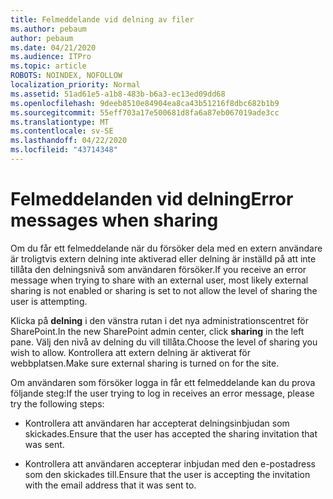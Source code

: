 ```yaml
---
title: Felmeddelande vid delning av filer
ms.author: pebaum
author: pebaum
ms.date: 04/21/2020
ms.audience: ITPro
ms.topic: article
ROBOTS: NOINDEX, NOFOLLOW
localization_priority: Normal
ms.assetid: 51ad61e5-a1b8-483b-b6a3-ec13ed09dd68
ms.openlocfilehash: 9deeb8510e84904ea8ca43b51216f8dbc682b1b9
ms.sourcegitcommit: 55eff703a17e500681d8fa6a87eb067019ade3cc
ms.translationtype: MT
ms.contentlocale: sv-SE
ms.lasthandoff: 04/22/2020
ms.locfileid: "43714348"
---
```

# <a name="error-messages-when-sharing"></a><span data-ttu-id="57d5c-102">Felmeddelanden vid delning</span><span class="sxs-lookup"><span data-stu-id="57d5c-102">Error messages when sharing</span></span>

<span data-ttu-id="57d5c-103">Om du får ett felmeddelande när du försöker dela med en extern användare är troligtvis extern delning inte aktiverad eller delning är inställd på att inte tillåta den delningsnivå som användaren försöker.</span><span class="sxs-lookup"><span data-stu-id="57d5c-103">If you receive an error message when trying to share with an external user, most likely external sharing is not enabled or sharing is set to not allow the level of sharing the user is attempting.</span></span>
  
<span data-ttu-id="57d5c-104">Klicka på **delning** i den vänstra rutan i det nya administrationscentret för SharePoint.</span><span class="sxs-lookup"><span data-stu-id="57d5c-104">In the  new SharePoint admin center, click **sharing** in the left pane.</span></span> <span data-ttu-id="57d5c-105">Välj den nivå av delning du vill tillåta.</span><span class="sxs-lookup"><span data-stu-id="57d5c-105">Choose the level of sharing you wish to allow.</span></span> <span data-ttu-id="57d5c-106">Kontrollera att extern delning är aktiverat för webbplatsen.</span><span class="sxs-lookup"><span data-stu-id="57d5c-106">Make sure external sharing is turned on for the site.</span></span> 
  
<span data-ttu-id="57d5c-107">Om användaren som försöker logga in får ett felmeddelande kan du prova följande steg:</span><span class="sxs-lookup"><span data-stu-id="57d5c-107">If the user trying to log in receives an error message, please try the following steps:</span></span>
  
- <span data-ttu-id="57d5c-108">Kontrollera att användaren har accepterat delningsinbjudan som skickades.</span><span class="sxs-lookup"><span data-stu-id="57d5c-108">Ensure that the user has accepted the sharing invitation that was sent.</span></span>
    
- <span data-ttu-id="57d5c-109">Kontrollera att användaren accepterar inbjudan med den e-postadress som den skickades till.</span><span class="sxs-lookup"><span data-stu-id="57d5c-109">Ensure that the user is accepting the invitation with the email address that it was sent to.</span></span>
    

